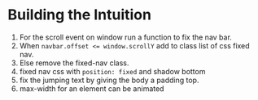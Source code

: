 # Building the Intuition

1. For the scroll event on window run a function to fix the nav bar.
2. When `navbar.offset <= window.scrollY` add to class list of css fixed nav.
3. Else remove the fixed-nav class.
4. fixed nav css with `position: fixed` and shadow bottom
5. fix the jumping text by giving the body a padding top.
6. max-width for an element can be animated

